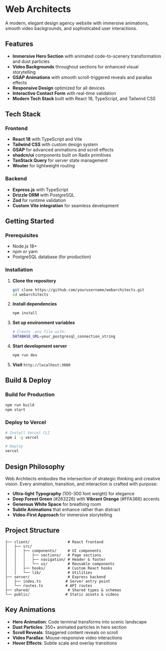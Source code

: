 # Web Architects

A modern, elegant design agency website with immersive animations, smooth video backgrounds, and sophisticated user interactions.

## Features

- **Immersive Hero Section** with animated code-to-scenery transformation and dust particles
- **Video Backgrounds** throughout sections for enhanced visual storytelling  
- **GSAP Animations** with smooth scroll-triggered reveals and parallax effects
- **Responsive Design** optimized for all devices
- **Interactive Contact Form** with real-time validation
- **Modern Tech Stack** built with React 18, TypeScript, and Tailwind CSS

## Tech Stack

### Frontend
- **React 18** with TypeScript and Vite
- **Tailwind CSS** with custom design system
- **GSAP** for advanced animations and scroll effects
- **shadcn/ui** components built on Radix primitives
- **TanStack Query** for server state management
- **Wouter** for lightweight routing

### Backend  
- **Express.js** with TypeScript
- **Drizzle ORM** with PostgreSQL
- **Zod** for runtime validation
- **Custom Vite integration** for seamless development

## Getting Started

### Prerequisites
- Node.js 18+ 
- npm or yarn
- PostgreSQL database (for production)

### Installation

1. **Clone the repository**
   ```bash
   git clone https://github.com/yourusername/webarchitects.git
   cd webarchitects
   ```

2. **Install dependencies**
   ```bash
   npm install
   ```

3. **Set up environment variables**
   ```bash
   # Create .env file with:
   DATABASE_URL=your_postgresql_connection_string
   ```

4. **Start development server**
   ```bash
   npm run dev
   ```

5. **Visit** `http://localhost:3000`

## Build & Deploy

### Build for Production
```bash
npm run build
npm start
```

### Deploy to Vercel
```bash
# Install Vercel CLI
npm i -g vercel

# Deploy
vercel
```

## Design Philosophy

Web Architects embodies the intersection of strategic thinking and creative vision. Every animation, transition, and interaction is crafted with purpose:

- **Ultra-light Typography** (100-300 font weight) for elegance
- **Deep Forest Green** (#263226) with **Vibrant Orange** (#FFA366) accents  
- **Generous White Space** for breathing room
- **Subtle Animations** that enhance rather than distract
- **Video-First Approach** for immersive storytelling

## Project Structure

```
├── client/                 # React frontend
│   ├── src/
│   │   ├── components/     # UI components
│   │   │   ├── sections/   # Page sections
│   │   │   ├── navigation/ # Header & footer
│   │   │   └── ui/         # Reusable components
│   │   ├── hooks/          # Custom React hooks
│   │   └── lib/            # Utilities
├── server/                 # Express backend
│   ├── index.ts           # Server entry point
│   └── routes.ts          # API routes
├── shared/                 # Shared types & schemas
└── public/                # Static assets & videos
```

## Key Animations

- **Hero Animation**: Code terminal transforms into scenic landscape
- **Dust Particles**: 350+ animated particles in hero section
- **Scroll Reveals**: Staggered content reveals on scroll
- **Video Parallax**: Mouse-responsive video interactions
- **Hover Effects**: Subtle scale and overlay transitions
